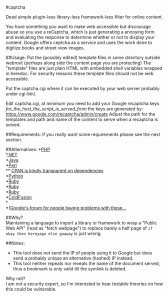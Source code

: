#captcha

Dead simple plugin-less  library-less framework-less filter for online content.  

You have something you want to make web accessible but discourage abuse 
so you use a reCaptcha, which is just generating a annoying form 
and evaluating the response to determine whether or not to display your content. 
Google offers ceptcha as a service and uses the work done to digitize books
and street view images.  

##Usage:
Put the (possibly edited) template files in some directory 
outside webroot (perhaps along side the content page you are protecting)
The "template" files are just plain HTML with embedded shell variables wrapped in heredoc.
For security reasons these template files should not be web accessible.

Put the captcha.cgi where it can be executed by your web server 
probably under cgi-bin/. 

Edit captcha.cgi,  at minimum you need to 
	add your Google recaptcha keys _for_the_host_the_script_is_served_from_ 
	the keys are generated by:
	https://www.google.com/recaptcha/admin/create 
	Adjust the path for the templates 
	and path and name of the content to serve when a recaptcha is solved. 


##Requirements:
	If you really want some requirements please see the next section.

##Alternatives:
*[PHP](https://code.google.com/p/recaptcha/downloads/list?q=label:phplib-Latest)  
*[.NET](https://code.google.com/p/recaptcha/downloads/detail?name=recaptcha-dotnet-1.0.5.0-binary.zip&can=2&q=label%3Aaspnetlib-Latest)  
*[Java](https://code.google.com/p/recaptcha/downloads/detail?name=recaptcha4j-0.0.7.zip&can=2&q=label%3Ajava-Latest)  
*[Perl](http://search.cpan.org/CPAN/authors/id/P/PH/PHRED/Captcha-reCAPTCHA-0.97.tar.gz)  
** [CPAN is kindly transparent on dependencies](http://deps.cpantesters.org/?module=Captcha%3A%3AreCAPTCHA;perl=latest)  
*[Python](https://pypi.python.org/pypi/recaptcha-client?)  
*[Ruby](https://bitbucket.org/mml/ruby-recaptcha/wiki/Home)  
*[Ruby](https://github.com/ambethia/recaptcha/)  
*[Ruby](https://github.com/achiu/rack-recaptcha)  
*[ColdFusion](http://recaptcha.riaforge.org/)  
*[]()  
*([Google's forum for people having problems with these...](https://groups.google.com/forum/#!forum/recaptcha)  

##Why?  
  Maintaining a language 
  to import a library or framework 
  to wrap a "Public Web API" (read as "fetch webpage") 
  to replace barely a half page of 
  `if okay then hereyago else goaway` 
  is just wrong.


##Notes:  
 * This tool does not send the IP of people using it to Google but does send a probably unique an alternative (hashed) IP instead.
 * This tool neither repeats nor reveals the name of the document served, thus a bookmark is only valid till the symlink is deleted.

Why not?  
I am not a security expert, so I'm interested to hear testable theories
on how this could be vulnerable.

